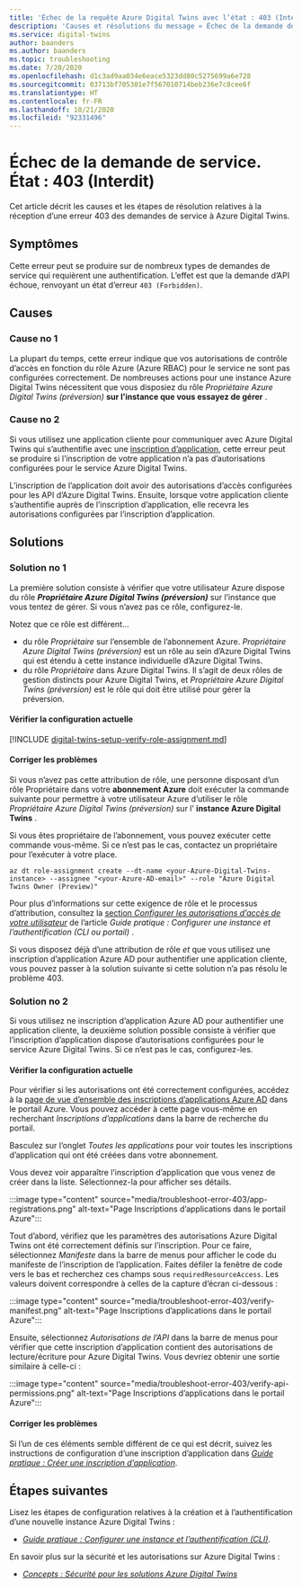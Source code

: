 ```yaml
---
title: 'Échec de la requête Azure Digital Twins avec l’état : 403 (Interdit)'
description: 'Causes et résolutions du message « Échec de la demande de service. État : 403 (Interdit) » sur Azure Digital Twins.'
ms.service: digital-twins
author: baanders
ms.author: baanders
ms.topic: troubleshooting
ms.date: 7/20/2020
ms.openlocfilehash: d1c3ad9aa034e6eace5323dd80c5275699a6e728
ms.sourcegitcommit: 03713bf705301e7f567010714beb236e7c8cee6f
ms.translationtype: HT
ms.contentlocale: fr-FR
ms.lasthandoff: 10/21/2020
ms.locfileid: "92331496"
---
```

# <a name="service-request-failed-status-403-forbidden"></a>Échec de la demande de service. État : 403 (Interdit)

Cet article décrit les causes et les étapes de résolution relatives à la réception d’une erreur 403 des demandes de service à Azure Digital Twins. 

## <a name="symptoms"></a>Symptômes

Cette erreur peut se produire sur de nombreux types de demandes de service qui requièrent une authentification. L’effet est que la demande d’API échoue, renvoyant un état d’erreur `403 (Forbidden)`.

## <a name="causes"></a>Causes

### <a name="cause-1"></a>Cause no 1

La plupart du temps, cette erreur indique que vos autorisations de contrôle d’accès en fonction du rôle Azure (Azure RBAC) pour le service ne sont pas configurées correctement. De nombreuses actions pour une instance Azure Digital Twins nécessitent que vous disposiez du rôle *Propriétaire Azure Digital Twins (préversion)* **sur l’instance que vous essayez de gérer** . 

### <a name="cause-2"></a>Cause no 2

Si vous utilisez une application cliente pour communiquer avec Azure Digital Twins qui s’authentifie avec une [inscription d’application](how-to-create-app-registration.md), cette erreur peut se produire si l’inscription de votre application n’a pas d’autorisations configurées pour le service Azure Digital Twins.

L’inscription de l’application doit avoir des autorisations d’accès configurées pour les API d’Azure Digital Twins. Ensuite, lorsque votre application cliente s’authentifie auprès de l’inscription d’application, elle recevra les autorisations configurées par l’inscription d’application.

## <a name="solutions"></a>Solutions

### <a name="solution-1"></a>Solution no 1

La première solution consiste à vérifier que votre utilisateur Azure dispose du rôle _**Propriétaire Azure Digital Twins (préversion)**_ sur l’instance que vous tentez de gérer. Si vous n’avez pas ce rôle, configurez-le.

Notez que ce rôle est différent…
* du rôle *Propriétaire* sur l’ensemble de l’abonnement Azure. *Propriétaire Azure Digital Twins (préversion)* est un rôle au sein d’Azure Digital Twins qui est étendu à cette instance individuelle d’Azure Digital Twins.
* du rôle *Propriétaire* dans Azure Digital Twins. Il s’agit de deux rôles de gestion distincts pour Azure Digital Twins, et *Propriétaire Azure Digital Twins (préversion)* est le rôle qui doit être utilisé pour gérer la préversion.

#### <a name="check-current-setup"></a>Vérifier la configuration actuelle

[!INCLUDE [digital-twins-setup-verify-role-assignment.md](../../includes/digital-twins-setup-verify-role-assignment.md)]

#### <a name="fix-issues"></a>Corriger les problèmes 

Si vous n’avez pas cette attribution de rôle, une personne disposant d’un rôle Propriétaire dans votre **abonnement Azure** doit exécuter la commande suivante pour permettre à votre utilisateur Azure d’utiliser le rôle *Propriétaire Azure Digital Twins (préversion)* sur l’ **instance Azure Digital Twins** . 

Si vous êtes propriétaire de l’abonnement, vous pouvez exécuter cette commande vous-même. Si ce n’est pas le cas, contactez un propriétaire pour l’exécuter à votre place.

```azurecli
az dt role-assignment create --dt-name <your-Azure-Digital-Twins-instance> --assignee "<your-Azure-AD-email>" --role "Azure Digital Twins Owner (Preview)"
```

Pour plus d’informations sur cette exigence de rôle et le processus d’attribution, consultez la [section *Configurer les autorisations d’accès de votre utilisateur*](how-to-set-up-instance-CLI.md#set-up-user-access-permissions) de l’article *Guide pratique : Configurer une instance et l’authentification (CLI ou portail)* .

Si vous disposez déjà d’une attribution de rôle *et* que vous utilisez une inscription d’application Azure AD pour authentifier une application cliente, vous pouvez passer à la solution suivante si cette solution n’a pas résolu le problème 403.

### <a name="solution-2"></a>Solution no 2

Si vous utilisez ne inscription d’application Azure AD pour authentifier une application cliente, la deuxième solution possible consiste à vérifier que l’inscription d’application dispose d’autorisations configurées pour le service Azure Digital Twins. Si ce n’est pas le cas, configurez-les.

#### <a name="check-current-setup"></a>Vérifier la configuration actuelle

Pour vérifier si les autorisations ont été correctement configurées, accédez à la [page de vue d’ensemble des inscriptions d’applications Azure AD](https://portal.azure.com/#blade/Microsoft_AAD_IAM/ActiveDirectoryMenuBlade/RegisteredApps) dans le portail Azure. Vous pouvez accéder à cette page vous-même en recherchant *Inscriptions d’applications* dans la barre de recherche du portail.

Basculez sur l’onglet *Toutes les applications* pour voir toutes les inscriptions d’application qui ont été créées dans votre abonnement.

Vous devez voir apparaître l’inscription d’application que vous venez de créer dans la liste. Sélectionnez-la pour afficher ses détails.

:::image type="content" source="media/troubleshoot-error-403/app-registrations.png" alt-text="Page Inscriptions d’applications dans le portail Azure":::

Tout d’abord, vérifiez que les paramètres des autorisations Azure Digital Twins ont été correctement définis sur l’inscription. Pour ce faire, sélectionnez *Manifeste* dans la barre de menus pour afficher le code du manifeste de l’inscription de l’application. Faites défiler la fenêtre de code vers le bas et recherchez ces champs sous `requiredResourceAccess`. Les valeurs doivent correspondre à celles de la capture d’écran ci-dessous :

:::image type="content" source="media/troubleshoot-error-403/verify-manifest.png" alt-text="Page Inscriptions d’applications dans le portail Azure":::

Ensuite, sélectionnez *Autorisations de l’API* dans la barre de menus pour vérifier que cette inscription d’application contient des autorisations de lecture/écriture pour Azure Digital Twins. Vous devriez obtenir une sortie similaire à celle-ci :

:::image type="content" source="media/troubleshoot-error-403/verify-api-permissions.png" alt-text="Page Inscriptions d’applications dans le portail Azure":::

#### <a name="fix-issues"></a>Corriger les problèmes

Si l’un de ces éléments semble différent de ce qui est décrit, suivez les instructions de configuration d’une inscription d’application dans [*Guide pratique : Créer une inscription d’application*](how-to-create-app-registration.md).

## <a name="next-steps"></a>Étapes suivantes

Lisez les étapes de configuration relatives à la création et à l’authentification d’une nouvelle instance Azure Digital Twins :
* [*Guide pratique : Configurer une instance et l’authentification (CLI)*](how-to-set-up-instance-cli.md).

En savoir plus sur la sécurité et les autorisations sur Azure Digital Twins :
* [*Concepts : Sécurité pour les solutions Azure Digital Twins*](concepts-security.md)